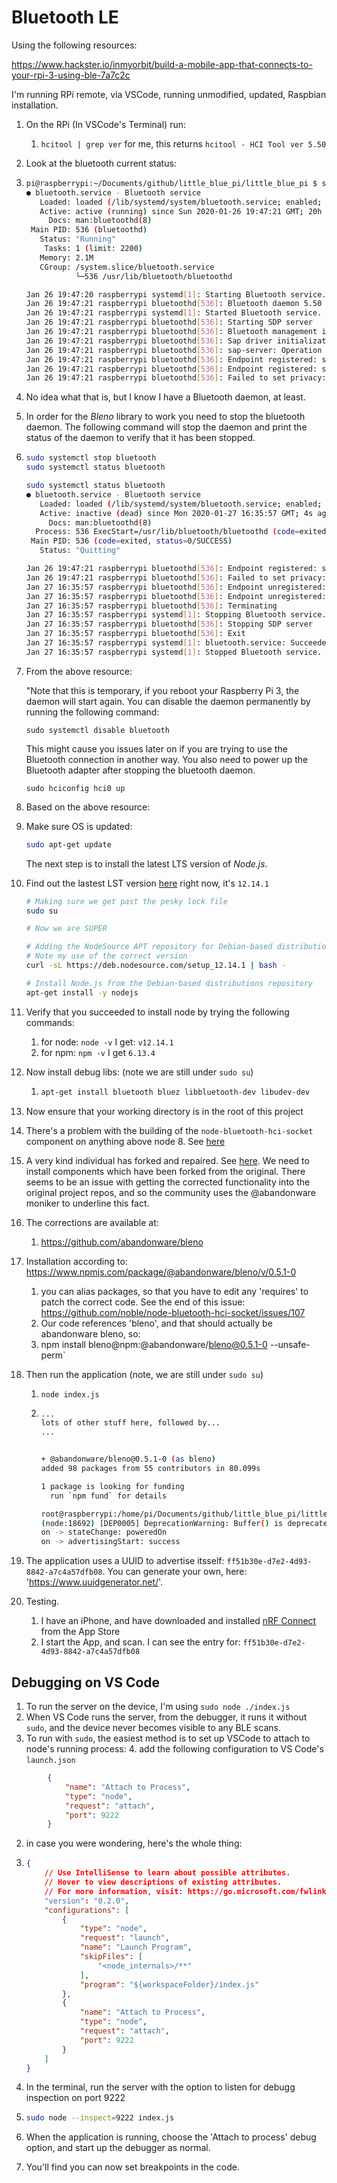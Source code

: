# Bluetooth LE

Using the following resources:

https://www.hackster.io/inmyorbit/build-a-mobile-app-that-connects-to-your-rpi-3-using-ble-7a7c2c

I'm running RPi remote, via VSCode, running unmodified, updated, Raspbian installation.

1. On the RPi (In VSCode's Terminal) run:

   1. `hcitool | grep ver` for me, this returns `hcitool - HCI Tool ver 5.50`

2. Look at the bluetooth current status:

3. ```bash
   pi@raspberrypi:~/Documents/github/little_blue_pi/little_blue_pi $ sudo systemctl status bluetooth
   ● bluetooth.service - Bluetooth service
      Loaded: loaded (/lib/systemd/system/bluetooth.service; enabled; vendor preset: enabled
      Active: active (running) since Sun 2020-01-26 19:47:21 GMT; 20h ago
        Docs: man:bluetoothd(8)
    Main PID: 536 (bluetoothd)
      Status: "Running"
       Tasks: 1 (limit: 2200)
      Memory: 2.1M
      CGroup: /system.slice/bluetooth.service
              └─536 /usr/lib/bluetooth/bluetoothd
   
   Jan 26 19:47:20 raspberrypi systemd[1]: Starting Bluetooth service...
   Jan 26 19:47:21 raspberrypi bluetoothd[536]: Bluetooth daemon 5.50
   Jan 26 19:47:21 raspberrypi systemd[1]: Started Bluetooth service.
   Jan 26 19:47:21 raspberrypi bluetoothd[536]: Starting SDP server
   Jan 26 19:47:21 raspberrypi bluetoothd[536]: Bluetooth management interface 1.14 initiali
   Jan 26 19:47:21 raspberrypi bluetoothd[536]: Sap driver initialization failed.
   Jan 26 19:47:21 raspberrypi bluetoothd[536]: sap-server: Operation not permitted (1)
   Jan 26 19:47:21 raspberrypi bluetoothd[536]: Endpoint registered: sender=:1.14 path=/org/
   Jan 26 19:47:21 raspberrypi bluetoothd[536]: Endpoint registered: sender=:1.14 path=/org/
   Jan 26 19:47:21 raspberrypi bluetoothd[536]: Failed to set privacy: Rejected (0x0b)
   ```

4. No idea what that is, but I know I have a Bluetooth daemon, at least.

5. In order for the *Bleno* library to work you need to stop the bluetooth daemon. The following command will stop the daemon and print the status of the daemon to verify that it has been stopped. 

6. ```bash
   sudo systemctl stop bluetooth
   sudo systemctl status bluetooth
   ```

   ```bash
   sudo systemctl status bluetooth
   ● bluetooth.service - Bluetooth service
      Loaded: loaded (/lib/systemd/system/bluetooth.service; enabled; vendor preset: enabled
      Active: inactive (dead) since Mon 2020-01-27 16:35:57 GMT; 4s ago
        Docs: man:bluetoothd(8)
     Process: 536 ExecStart=/usr/lib/bluetooth/bluetoothd (code=exited, status=0/SUCCESS)
    Main PID: 536 (code=exited, status=0/SUCCESS)
      Status: "Quitting"
   
   Jan 26 19:47:21 raspberrypi bluetoothd[536]: Endpoint registered: sender=:1.14 path=/org/
   Jan 26 19:47:21 raspberrypi bluetoothd[536]: Failed to set privacy: Rejected (0x0b)
   Jan 27 16:35:57 raspberrypi bluetoothd[536]: Endpoint unregistered: sender=:1.14 path=/or
   Jan 27 16:35:57 raspberrypi bluetoothd[536]: Endpoint unregistered: sender=:1.14 path=/or
   Jan 27 16:35:57 raspberrypi bluetoothd[536]: Terminating
   Jan 27 16:35:57 raspberrypi systemd[1]: Stopping Bluetooth service...
   Jan 27 16:35:57 raspberrypi bluetoothd[536]: Stopping SDP server
   Jan 27 16:35:57 raspberrypi bluetoothd[536]: Exit
   Jan 27 16:35:57 raspberrypi systemd[1]: bluetooth.service: Succeeded.
   Jan 27 16:35:57 raspberrypi systemd[1]: Stopped Bluetooth service.
   ```

6. From the above resource:

   "Note that this is temporary, if you reboot your Raspberry Pi 3, the daemon will start again. You can disable the daemon permanently by running the following command:

   ```
   sudo systemctl disable bluetooth
   ```

   This might cause you issues later on if you are trying to use the Bluetooth connection in another way. You also need to power up the Bluetooth adapter after stopping the bluetooth daemon. 

   ```
   sudo hciconfig hci0 up
   ```

7. Based on the above resource: 

8. Make sure OS is updated:

   ```bash
   sudo apt-get update 
   ```

   

   The next step is to install the latest LTS version of *Node.js*.

9. Find out the lastest LST version [here](https://nodejs.org/en/download/) right now, it's `12.14.1`

   ```bash
   # Making sure we get past the pesky lock file
   sudo su
   
   # Now we are SUPER
   
   # Adding the NodeSource APT repository for Debian-based distributions repository AND the PGP key for verifying packages 
   # Note my use of the correct version
   curl -sL https://deb.nodesource.com/setup_12.14.1 | bash -
   
   # Install Node.js from the Debian-based distributions repository
   apt-get install -y nodejs
   ```

   

10. Verify that you succeeded to install node by trying the following commands:

    1. for node: `node -v` I get: `v12.14.1`
    2. for npm: `npm -v` I get `6.13.4`

11. Now install debug libs: (note we are still under `sudo su`)

    1. ```bash
       apt-get install bluetooth bluez libbluetooth-dev libudev-dev
       ```

12. Now ensure that your working directory is in the root of this project

13. There's a problem with the building of the `node-bluetooth-hci-socket` component on anything above node 8. See [here](https://github.com/noble/node-bluetooth-hci-socket/issues/84)

14. A very kind individual has forked and repaired. See [here](https://github.com/noble/bleno/pull/423). We need to install components which have been forked from the original. There seems to be an issue with getting the corrected functionality into the original project repos, and so the community uses the @abandonware moniker to underline this fact.

15. The corrections are available at:

    1. https://github.com/abandonware/bleno

16. Installation according to: https://www.npmjs.com/package/@abandonware/bleno/v/0.5.1-0

    1.  you can alias packages, so that you have to edit any 'requires' to patch the correct code. See the end of this issue: https://github.com/noble/node-bluetooth-hci-socket/issues/107
    2. Our code references 'bleno', and that should  actually be abandonware bleno, so:
    3. npm install bleno@npm:@abandonware/bleno@0.5.1-0 --unsafe-perm`

13. Then run the application (note, we are still under `sudo su`)

    1. `node index.js`

    2. ```bash
       ...
       lots of other stuff here, followed by...
       ...
       
       
       + @abandonware/bleno@0.5.1-0 (as bleno)
       added 98 packages from 55 contributors in 80.099s
       
       1 package is looking for funding
         run `npm fund` for details
       
       root@raspberrypi:/home/pi/Documents/github/little_blue_pi/little_blue_pi# node index.js
       (node:18692) [DEP0005] DeprecationWarning: Buffer() is deprecated due to security and usability issues. Please use the Buffer.alloc(), Buffer.allocUnsafe(), or Buffer.from() methods instead.
       on -> stateChange: poweredOn
       on -> advertisingStart: success
       ```

14. The application uses a UUID to advertise itsself: `ff51b30e-d7e2-4d93-8842-a7c4a57dfb08`. You can generate your own, here: 'https://www.uuidgenerator.net/'.

20. Testing. 

    1. I have an iPhone, and have downloaded and installed [nRF Connect](https://apps.apple.com/gb/app/nrf-connect/id1054362403) from the App Store
    2. I start the App, and scan. I can see the entry for: `ff51b30e-d7e2-4d93-8842-a7c4a57dfb08`

## Debugging on VS Code

1. To run the server on the device, I'm using `sudo node ./index.js`
2. When VS Code runs the server, from the debugger, it runs it without `sudo`, and the device never becomes visible to any BLE scans. 
3. To run with `sudo`, the easiest method is to set up VSCode to attach to node's running process:
   4.  add the following configuration to VS Code's `launch.json`

```json
        {
            "name": "Attach to Process",
            "type": "node",
            "request": "attach",
            "port": 9222
        }
```

  2. in case you were wondering, here's the whole thing:

  3. ```json
     {
         // Use IntelliSense to learn about possible attributes.
         // Hover to view descriptions of existing attributes.
         // For more information, visit: https://go.microsoft.com/fwlink/?linkid=830387
         "version": "0.2.0",
         "configurations": [
             {
                 "type": "node",
                 "request": "launch",
                 "name": "Launch Program",
                 "skipFiles": [
                     "<node_internals>/**"
                 ],
                 "program": "${workspaceFolder}/index.js"
             },
             {
                 "name": "Attach to Process",
                 "type": "node",
                 "request": "attach",
                 "port": 9222
             }
         ]
     }
     ```

  4. In the terminal, run the server with the option to listen for debugg inspection on port 9222

  5. ```bash
     sudo node --inspect=9222 index.js
     ```

  6. When the application is running, choose the 'Attach to process' debug option, and start up the debugger as normal.

  7. You'll find you can now set breakpoints in the code.